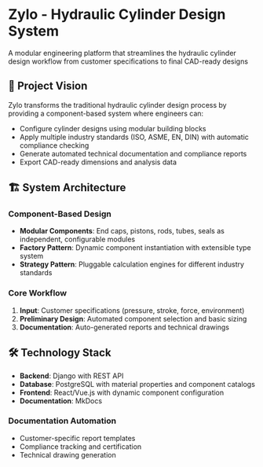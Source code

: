 # Zylo - Hydraulic Cylinder Design System

A modular engineering platform that streamlines the hydraulic cylinder design workflow from customer specifications to final CAD-ready designs

## 🎯 Project Vision

Zylo transforms the traditional hydraulic cylinder design process by providing a component-based system where engineers can:

- Configure cylinder designs using modular building blocks
- Apply multiple industry standards (ISO, ASME, EN, DIN) with automatic compliance checking
- Generate automated technical documentation and compliance reports
- Export CAD-ready dimensions and analysis data

## 🏗️ System Architecture

### Component-Based Design

- **Modular Components**: End caps, pistons, rods, tubes, seals as independent, configurable modules
- **Factory Pattern**: Dynamic component instantiation with extensible type system
- **Strategy Pattern**: Pluggable calculation engines for different industry standards

### Core Workflow

1. **Input**: Customer specifications (pressure, stroke, force, environment)
2. **Preliminary Design**: Automated component selection and basic sizing
3. **Documentation**: Auto-generated reports and technical drawings

## 🛠️ Technology Stack

- **Backend**: Django with REST API
- **Database**: PostgreSQL with material properties and component catalogs
- **Frontend**: React/Vue.js with dynamic component configuration
- **Documentation**: MkDocs

### Documentation Automation

- Customer-specific report templates
- Compliance tracking and certification
- Technical drawing generation
